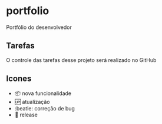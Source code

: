 # portfolio

Portfólio do desenvolvedor

## Tarefas

O controle das tarefas desse projeto será realizado no GitHub

## Icones

- :package: nova funcionalidade
- :up: atualização
- :beatle: correção de bug
- :checkered_flag: release
